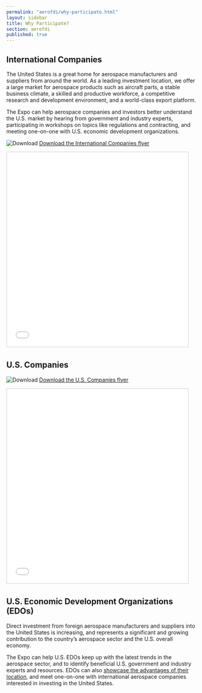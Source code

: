 ```yaml
---
permalink: "aerofdi/why-participate.html"
layout: sidebar
title: Why Participate?
section: aerofdi
published: true
---
```


## International Companies

The United States is a great home for aerospace manufacturers and suppliers from around the world. As a leading investment location, we offer a large market for aerospace products such as aircraft parts, a stable business climate, a skilled and productive workforce, a competitive research and development environment, and a world-class export platform. 

The Expo can help aerospace companies and investors better understand the U.S. market by hearing from government and industry experts, participating in workshops on topics like regulations and contracting, and meeting one-on-one with U.S. economic development organizations.

![Download](http://google.github.io/material-design-icons/action/svg/design/ic_get_app_24px.svg "Download") [Download the International Companies flyer](https://www.dropbox.com/s/wn2ta2utug45vkc/International%20FIrms%20Flyer%20-%20National%20Aerospace%20FDI%20Expo.pdf?dl=1)

<iframe src="//www.slideshare.net/slideshow/embed_code/key/4MCX7AVI3vd4hZ" width="477" height="510" frameborder="0" marginwidth="0" marginheight="0" scrolling="no" style="border:1px solid #CCC; border-width:1px; margin-bottom:5px; max-width: 100%;" allowfullscreen> </iframe> 

## U.S. Companies

![Download](http://google.github.io/material-design-icons/action/svg/design/ic_get_app_24px.svg "Download") [Download the U.S. Companies flyer](https://www.dropbox.com/s/hg0k6i32a7sp6og/US%20Firms%20Flyer%20-%20National%20Aerospace%20FDI%20Expo.pdf?dl=1)

<iframe src="//www.slideshare.net/slideshow/embed_code/key/C6Y1LyyeKVUQMX" width="477" height="510" frameborder="0" marginwidth="0" marginheight="0" scrolling="no" style="border:1px solid #CCC; border-width:1px; margin-bottom:5px; max-width: 100%;" allowfullscreen> </iframe> 

## U.S. Economic Development Organizations (EDOs)

Direct investment from foreign aerospace manufacturers and suppliers into the United States is increasing, and represents a significant and growing contribution to the country’s aerospace sector and the U.S. overall economy.

The Expo can help U.S. EDOs keep up with the latest trends in the aerospace sector, and to identify beneficial U.S. government and industry experts and resources. EDOs can also [showcase the advantages of their location](http://selectusa.commerce.gov/aerofdi/exhibit-sponsor.html), and meet one-on-one with international aerospace companies interested in investing in the United States.
